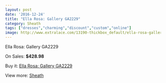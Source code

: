 ```yaml
---
layout: post
date: '2016-12-24'
title: "Ella Rosa: Gallery GA2229"
category: Sheath
tags: ["dresses","charming","discount","custom","online"]
image: http://www.extralace.com/13190-thickbox_default/ella-rosa-gallery-ga2229.jpg
---
```

Ella Rosa: Gallery GA2229

On Sales: **$428.98**
<a href="https://www.extralace.com/sheath/6217-ella-rosa-gallery-ga2229.html"><amp-img layout="responsive" width="600" height="600" src="//www.extralace.com/13190-thickbox_default/ella-rosa-gallery-ga2229.jpg" alt="Ella Rosa: Gallery GA2229 0" /></a>
<a href="https://www.extralace.com/sheath/6217-ella-rosa-gallery-ga2229.html"><amp-img layout="responsive" width="600" height="600" src="//www.extralace.com/13192-thickbox_default/ella-rosa-gallery-ga2229.jpg" alt="Ella Rosa: Gallery GA2229 1" /></a>
<a href="https://www.extralace.com/sheath/6217-ella-rosa-gallery-ga2229.html"><amp-img layout="responsive" width="600" height="600" src="//www.extralace.com/13191-thickbox_default/ella-rosa-gallery-ga2229.jpg" alt="Ella Rosa: Gallery GA2229 2" /></a>

Buy it: [Ella Rosa: Gallery GA2229](https://www.extralace.com/sheath/6217-ella-rosa-gallery-ga2229.html "Ella Rosa: Gallery GA2229")

View more: [Sheath](https://www.extralace.com/7-sheath "Sheath")